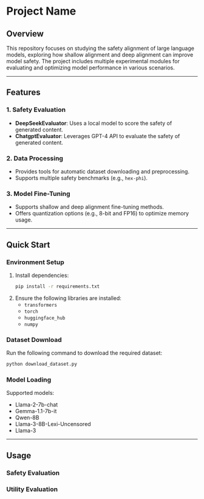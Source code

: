 # Project Name

## Overview
This repository focuses on studying the safety alignment of large language models, exploring how shallow alignment and deep alignment can improve model safety. The project includes multiple experimental modules for evaluating and optimizing model performance in various scenarios.

---

## Features
### 1. Safety Evaluation
- **DeepSeekEvaluator**: Uses a local model to score the safety of generated content.
- **ChatgptEvaluator**: Leverages GPT-4 API to evaluate the safety of generated content.

### 2. Data Processing
- Provides tools for automatic dataset downloading and preprocessing.
- Supports multiple safety benchmarks (e.g., `hex-phi`).

### 3. Model Fine-Tuning
- Supports shallow and deep alignment fine-tuning methods.
- Offers quantization options (e.g., 8-bit and FP16) to optimize memory usage.

---

## Quick Start

### Environment Setup
1. Install dependencies:
   ```bash
   pip install -r requirements.txt
   ```
2. Ensure the following libraries are installed:
   - `transformers`
   - `torch`
   - `huggingface_hub`
   - `numpy`

### Dataset Download
Run the following command to download the required dataset:
```bash
python download_dataset.py
```

### Model Loading
Supported models:
- Llama-2-7b-chat
- Gemma-1.1-7b-it
- Qwen-8B
- Llama-3-8B-Lexi-Uncensored
- Llama-3

---

## Usage

### Safety Evaluation

### Utility Evaluation
